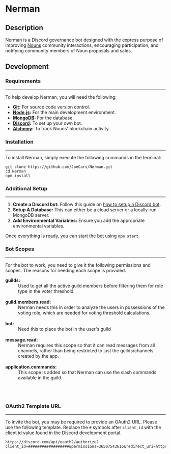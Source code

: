 # Nerman

## Description

Nerman is a Discord governance bot designed with the express purpose of improving [Nouns](https://nouns.wtf/) community interactions, encouraging participation, and notifying community members of Noun proposals and sales.

## Development

### Requirements

---

To help develop Nerman, you will need the following:

-  **[Git](https://git-scm.com/):** For source code version control.
-  **[Node.js](https://nodejs.org/):** For the main development environment.
-  **[MongoDB](https://www.mongodb.com/):** For the database.
-  **[Discord](https://discord.com/):** To set up your own bot.
-  **[Alchemy](https://www.alchemy.com/):** To track Nouns' blockchain activity.

### Installation

---

To install Nerman, simply execute the following commands in the terminal:

```
git clone https://github.com/JoeCars/Nerman.git
cd Nerman
npm install
```

### Additional Setup

---

1. **Create a Discord bot:** Follow this guide on [how to setup a Discord bot](https://discordjs.guide/preparations/setting-up-a-bot-application.html#your-bot-s-token).
2. **Setup A Database:** This can either be a cloud server or a locally-run MongoDB server.
3. **Add Environmental Variables:** Ensure you add the appropriate environmental variables.

<!-- TODO: Add examples of the environmental variables needed. -->

Once everything is ready, you can start the bot using `npm start`.

### Bot Scopes

---

For the bot to work, you need to give it the following permissions and scopes. The reasons for needing each scope is provided.

<dl>

   <dt><strong>guilds:</strong></dt>
   <dd>Used to get all the active guild members before filtering them for role type in the voter threshold.</dd>
   <br />

   <dt><strong>guild.members.read:</strong></dt>
   <dd>Nerman needs this in order to analyze the users in possessions of the voting role, which are needed for voting threshold calculations.</dd>
   <br />

   <dt><strong>bot:</strong></dt> <dd> Need this to place the bot in the user's guild</dd>
   <br />

   <dt><strong>message.read:</strong></dt>
   <dd>Nerman requires this scope so that it can read messages from all channels, rather than being restricted to just the guilds/channels created by the app.</dd>
   <br />

   <dt><strong>application.commands:</strong></dt>
   <dd>This scope is added so that Nerman can use the slash commands available in the guild.</dd>
   <br />

</dl>

<br />

### OAuth2 Template URL

---

To invite the bot, you may be required to provide an OAuth2 URL. Please use the following template. Replace the `#` symbols after `client_id` with the client id value found in the Discord development portal.

```
https://discord.com/api/oauth2/authorize?client_id=##################&permissions=36507543616&redirect_uri=https%3A%2F%2Fwww.google.com&response_type=code&scope=guilds%20bot%20guilds.members.read%20applications.commands%20messages.read
```
